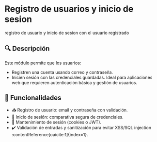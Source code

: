 # Registro de usuarios y inicio de sesion 

registro de usuario y inicio de sesion con el usuario registrado


## 🔍 Descripción
Este módulo permite que los usuarios:
- Registren una cuenta usando correo y contraseña.
- Inicien sesión con las credenciales guardadas.
Ideal para aplicaciones web que requieren autenticación básica y gestión de usuarios.

## 🧩 Funcionalidades

- 📥 Registro de usuario: email y contraseña con validación.
- 🔐 Inicio de sesión: comparativa segura de credenciales.
- 🔄 Mantenimiento de sesión (cookies o JWT).
- ✔️ Validación de entradas y sanitización para evitar XSS/SQL injection :contentReference[oaicite:1]{index=1}.






